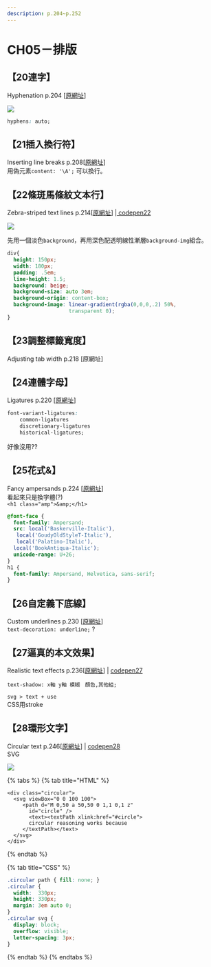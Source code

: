 ```yaml
---
description: p.204~p.252
---
```


# CH05－排版

## 【20連字】

Hyphenation p.204 \[[原網址](https://www.w3cplus.com/css3/css-secrets/hyphenation.html)\]

![](https://www.w3cplus.com/sites/default/files/blogs/2016/1601/css-secrets-5-2.png)

```css
hyphens: auto;
```

## 【21插入換行符】

Inserting line breaks p.208\[[原網址](https://www.w3cplus.com/css3/css-secrets/inserting-line-breaks.html)\]  
用偽元素`content: '\A';` 可以換行。

## 【22條斑馬條紋文本行】

Zebra-striped text lines p.214\[[原網址](https://www.w3cplus.com/css3/css-secrets/zebra-strlped-text-lines.html)\] \|[ codepen22](https://codepen.io/ch-zhuchu/pen/MWjKwxR)

![](https://www.w3cplus.com/sites/default/files/blogs/2016/1601/css-secrets-5-10.png)

先用一個淡色`background`，再用深色配透明線性漸層`background-img`組合。

```css
div{
  height: 150px;
  width: 180px;
  padding: .5em;
  line-height: 1.5;
  background: beige;
  background-size: auto 3em;
  background-origin: content-box;
  background-image: linear-gradient(rgba(0,0,0,.2) 50%,
                    transparent 0);
}
```

## 【23調整標籤寬度】

Adjusting tab width p.218 \[原網址\]

## 【24連體字母】

Ligatures p.220 \[[原網址](https://www.w3cplus.com/css3/css-secrets/ligatures.html)\]

```css
font-variant-ligatures: 
    common-ligatures 
    discretionary-ligatures 
    historical-ligatures;
```

好像沒用??

## 【25花式&】

Fancy ampersands p.224 \[[原網址](https://www.w3cplus.com/css3/css-secrets/fancy-ampersands.html)\]  
看起來只是換字體\(?\)  
 `<h1 class="amp">&amp;</h1>`

```css
@font-face {
  font-family: Ampersand;
  src: local('Baskerville-Italic'),
   local('GoudyOldStyleT-Italic'),
   local('Palatino-Italic'),
  local('BookAntiqua-Italic');
  unicode-range: U+26;
}
h1 {
  font-family: Ampersand, Helvetica, sans-serif;
}
```

## 【26自定義下底線】

Custom underlines p.230 \[[原網址](https://www.w3cplus.com/css3/css-secrets/custom-underlines.html)\]  
`text-decoration: underline;` ?

## 【27逼真的本文效果】

Realistic text effects p.236\[[原網址](https://www.w3cplus.com/css3/css-secrets/realistic-text-effects.html)\] \| [codepen27](https://codepen.io/ch-zhuchu/pen/dypMZxZ)

`text-shadow: x軸 y軸 模糊　顏色,其他組;`

`svg > text + use`  
CSS用stroke

## 【28環形文字】

Circular text p.246\[[原網址](https://www.w3cplus.com/css3/css-secrets/circular-text.html)\] \| [codepen28](https://codepen.io/ch-zhuchu/pen/qBaZpZV)  
SVG

![](https://www.w3cplus.com/sites/default/files/blogs/2016/1601/css-secrets-5-42.png)

{% tabs %}
{% tab title="HTML" %}
```markup
<div class="circular">
  <svg viewBox="0 0 100 100">
     <path d="M 0,50 a 50,50 0 1,1 0,1 z"
       id="circle" />
       <text><textPath xlink:href="#circle">
       circular reasoning works because
     </textPath></text>
  </svg>
</div>
```
{% endtab %}

{% tab title="CSS" %}
```css
.circular path { fill: none; }
.circular {
  width:  330px;
  height: 330px;
  margin: 3em auto 0;
}
.circular svg {
  display: block;
  overflow: visible;
  letter-spacing: 3px;
}
```
{% endtab %}
{% endtabs %}

